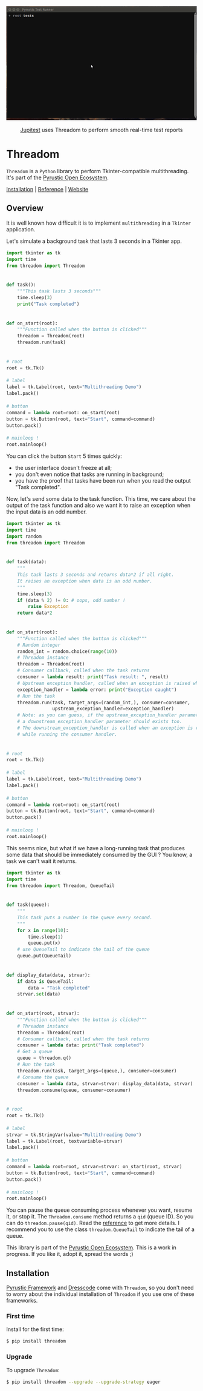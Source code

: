 <!-- Image -->
<div align="center">
    <img src="https://raw.githubusercontent.com/pyrustic/misc/master/media/jupitest.gif" alt="Figure" width="650">
    <p align="center">
    <a href="https://github.com/pyrustic/jupitest">Jupitest</a> uses Threadom to perform smooth real-time test reports
    </p>
</div>

# Threadom
`Threadom` is a `Python` library to perform Tkinter-compatible multithreading. It's part of the [Pyrustic Open Ecosystem](https://pyrustic.github.io).

[Installation](#installation) | [Reference](https://github.com/pyrustic/threadom/tree/master/docs/reference#readme) | [Website](https://pyrustic.github.io)

## Overview
It is well known how difficult it is to implement `multithreading` in a `Tkinter` application.

Let's simulate a background task that lasts 3 seconds in a Tkinter app.

```python
import tkinter as tk
import time
from threadom import Threadom


def task():
    """This task lasts 3 seconds"""
    time.sleep(3)
    print("Task completed")


def on_start(root):
    """Function called when the button is clicked"""
    threadom = Threadom(root)
    threadom.run(task)


# root
root = tk.Tk()

# label
label = tk.Label(root, text="Multithreading Demo")
label.pack()

# button
command = lambda root=root: on_start(root)
button = tk.Button(root, text="Start", command=command)
button.pack()

# mainloop !
root.mainloop()

```

You can click the button `Start` 5 times quickly:
- the user interface doesn't freeze at all;
- you don't even notice that tasks are running in background;
- you have the proof that tasks have been run when you read the output "Task completed".

Now, let's send some data to the task function. This time, we care about the output of the task function and also we want it to raise an exception when the input data is an odd number.

```python
import tkinter as tk
import time
import random
from threadom import Threadom


def task(data):
    """
    This task lasts 3 seconds and returns data*2 if all right.
    It raises an exception when data is an odd number.
    """
    time.sleep(3)
    if (data % 2) != 0: # oops, odd number !
        raise Exception
    return data*2


def on_start(root):
    """Function called when the button is clicked"""
    # Random integer
    random_int = random.choice(range(10))
    # Threadom instance
    threadom = Threadom(root)
    # Consumer callback, called when the task returns
    consumer = lambda result: print("Task result: ", result)
    # Upstream exception handler, called when an exception is raised while running the task
    exception_handler = lambda error: print("Exception caught")
    # Run the task
    threadom.run(task, target_args=(random_int,), consumer=consumer,
                 upstream_exception_handler=exception_handler)
    # Note: as you can guess, if the upstream_exception_handler parameter exists,
    # a downstream_exception_handler parameter should exists too.
    # The downstream_exception_handler is called when an exception is raised
    # while running the consumer handler.


# root
root = tk.Tk()

# label
label = tk.Label(root, text="Multithreading Demo")
label.pack()

# button
command = lambda root=root: on_start(root)
button = tk.Button(root, text="Start", command=command)
button.pack()

# mainloop !
root.mainloop()
```

This seems nice, but what if we have a long-running task that produces some data that should be immediately consumed by the GUI ? You know, a task we can't wait it returns. 
```python
import tkinter as tk
import time
from threadom import Threadom, QueueTail


def task(queue):
    """
    This task puts a number in the queue every second.
    """
    for x in range(10):
        time.sleep(1)
        queue.put(x)
    # use QueueTail to indicate the tail of the queue
    queue.put(QueueTail)


def display_data(data, strvar):
    if data is QueueTail:
        data = "Task completed"
    strvar.set(data)


def on_start(root, strvar):
    """Function called when the button is clicked"""
    # Threadom instance
    threadom = Threadom(root)
    # Consumer callback, called when the task returns
    consumer = lambda data: print("Task completed")
    # Get a queue
    queue = threadom.q()
    # Run the task
    threadom.run(task, target_args=(queue,), consumer=consumer)
    # Consume the queue
    consumer = lambda data, strvar=strvar: display_data(data, strvar)
    threadom.consume(queue, consumer=consumer)


# root
root = tk.Tk()

# label
strvar = tk.StringVar(value="Multithreading Demo")
label = tk.Label(root, textvariable=strvar)
label.pack()

# button
command = lambda root=root, strvar=strvar: on_start(root, strvar)
button = tk.Button(root, text="Start", command=command)
button.pack()

# mainloop !
root.mainloop()

```

You can pause the queue consuming process whenever you want, resume it, or stop it. The `Threadom.consume` method returns a `qid` (queue ID). So you can do `threadom.pause(qid)`. Read the [reference](https://github.com/pyrustic/threadom/tree/master/docs/reference#readme) to get more details. I recommend you to use the class `threadom.QueueTail` to indicate the tail of a queue.

This library is part of the [Pyrustic Open Ecosystem](https://pyrustic.github.io). This is a work in progress. If you like it, adopt it, spread the words ;)


## Installation
[Pyrustic Framework](https://github.com/pyrustic/pyrustic#readme) and [Dresscode](https://github.com/pyrustic/dresscode#readme) come with `Threadom`, so you don't need to worry about the individual installation of `Threadom` if you use one of these frameworks.

### First time
Install for the first time:

```bash
$ pip install threadom
```

### Upgrade
To upgrade `Threadom`:

```bash
$ pip install threadom --upgrade --upgrade-strategy eager
```

